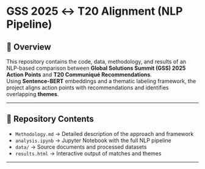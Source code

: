 # GSS 2025 ↔ T20 Alignment (NLP Pipeline)

## 📌 Overview  
This repository contains the code, data, methodology, and results of an NLP-based comparison between **Global Solutions Summit (GSS) 2025 Action Points** and **T20 Communiqué Recommendations**.  
Using **Sentence-BERT** embeddings and a thematic labeling framework, the project aligns action points with recommendations and identifies overlapping **themes**.  

---

## 📂 Repository Contents  
- `Methodology.md` → Detailed description of the approach and framework  
- `analysis.ipynb` → Jupyter Notebook with the full NLP pipeline  
- `data/` → Source documents and processed datasets  
- `results.html` → Interactive output of matches and themes  

---

